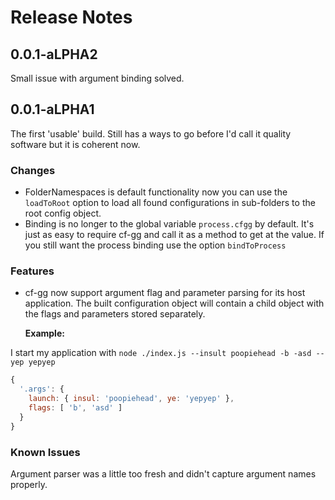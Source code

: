 # Release Notes

## 0.0.1-aLPHA2
Small issue with argument binding solved.

## 0.0.1-aLPHA1
The first 'usable' build. Still has a ways to go before I'd call it quality software but it is coherent now.

### Changes
- FolderNamespaces is default functionality now you can use the `loadToRoot` option to load all found configurations in sub-folders to the root config object.
- Binding is no longer to the global variable `process.cfgg` by default. It's just as easy to require cf-gg and call it as a method to get at the value. If you still want the process binding use the option `bindToProcess`
### Features
- cf-gg now support argument flag and parameter parsing for its host application. The built configuration object will contain a child object with the flags and parameters stored separately.
  
  **Example:**

I start my application with `node ./index.js --insult poopiehead -b -asd --yep yepyep`
```js
{
  '.args': {
    launch: { insul: 'poopiehead', ye: 'yepyep' },
    flags: [ 'b', 'asd' ]
  }
}
```

### Known Issues
Argument parser was a little too fresh and didn't capture argument names properly.